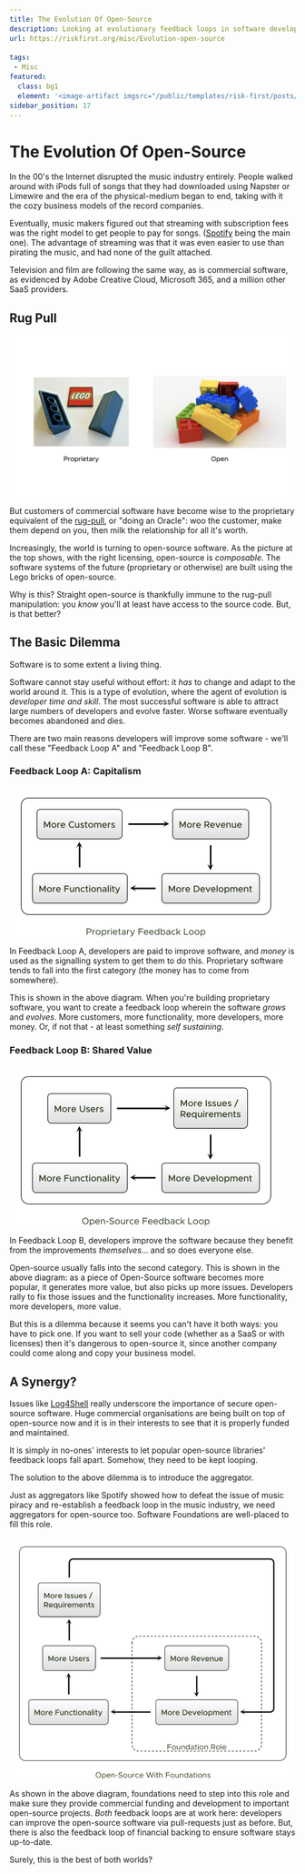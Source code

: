 ```yaml
---
title: The Evolution Of Open-Source
description: Looking at evolutionary feedback loops in software development
url: https://riskfirst.org/misc/Evolution-open-source

tags:  
 - Misc
featured: 
  class: bg1
  element: '<image-artifact imgsrc="/public/templates/risk-first/posts/open-source.svg">Evolution</image-artifact>'
sidebar_position: 17
---
```



# The Evolution Of Open-Source

In the 00's the Internet disrupted the music industry entirely.  People walked around with iPods full of songs that they had downloaded using Napster or Limewire and the era of the physical-medium began to end, taking with it the cozy business models of the record companies.

Eventually, music makers figured out that streaming with subscription fees was the right model to get people to pay for songs.  ([Spotify](https://www.spotify.com) being the main one).  The advantage of streaming was that it was even easier to use than pirating the music, and had none of the guilt attached.  

Television and film are following the same way, as is commercial software, as evidenced by Adobe Creative Cloud, Microsoft 365, and a million other SaaS providers.

## Rug Pull

![Open vs Proprietary](/img/misc/lego-open-proprietary.jpg)

But customers of commercial software have become wise to the proprietary equivalent of the [rug-pull](https://en.wiktionary.org/wiki/rug-pull), or "doing an Oracle":  woo the customer, make them depend on you, then milk the relationship for all it's worth.   

Increasingly, the world is turning to open-source software.  As the picture at the top shows, with the right licensing, open-source is _composable_.  The software systems of the future (proprietary or otherwise) are built using the Lego bricks of open-source.

Why is this?  Straight open-source is thankfully immune to the rug-pull manipulation:  you _know_ you'll at least have access to the source code.  But, is that better?

## The Basic Dilemma

Software is to some extent a living thing.  

Software cannot stay useful without effort:  it _has_ to change and adapt to the world around it.  This is a type of evolution, where the agent of evolution is _developer time and skill_.  The most successful software is able to attract large numbers of developers and evolve faster.  Worse software eventually becomes abandoned and dies.   

There are two main reasons developers will improve some software - we'll call these "Feedback Loop A" and "Feedback Loop B".  

### Feedback Loop A: Capitalism

![Proprietary Feedback Loop](/img/generated/misc/proprietary-feedback-loop.png)

In Feedback Loop A, developers are  paid to improve software, and _money_ is used as the signalling system to get them to do this.  Proprietary software tends to fall into the first category (the money has to come from somewhere).  

This is shown in the above diagram.  When you're building proprietary software, you want to create a feedback loop wherein the software _grows_ and _evolves_.  More customers, more functionality, more developers, more money.  Or, if not that - at least something _self sustaining_.

### Feedback Loop B: Shared Value

![open-source Feedback Loop](/img/generated/misc/open-source-feedback-loop.png)

In Feedback Loop B, developers improve the software because they benefit from the improvements _themselves_... and so does everyone else.

Open-source usually falls into the second category.  This is shown in the above diagram:  as a piece of Open-Source software becomes more popular, it generates more value, but also picks up more issues.  Developers rally to fix those issues and the functionality increases.   More functionality, more developers, more value.

But this is a dilemma because it seems you can't have it both ways:  you have to pick one.   If you want to sell your code (whether as a SaaS or with licenses) then it's dangerous to open-source it, since another company could come along and copy your business model.  

## A Synergy?

Issues like [Log4Shell](https://en.wikipedia.org/wiki/Log4Shell) really underscore the importance of secure open-source software.  Huge commercial organisations are being built on top of open-source now and it is in their interests to see that it is properly funded and maintained.  

It is simply in no-ones' interests to let popular open-source libraries' feedback loops fall apart.  Somehow, they need to be kept looping.

The solution to the above dilemma is to introduce the aggregator.  

Just as aggregators like Spotify showed how to defeat the issue of music piracy and re-establish a feedback loop in the music industry, we need aggregators for open-source too.  Software Foundations are well-placed to fill this role.

![Combined Feedback Loop](/img/generated/misc/combined-feedback-loop.png)

As shown in the above diagram, foundations need to step into this role and make sure they provide commercial funding and development to important open-source projects.  _Both_ feedback loops are at work here: developers can improve the open-source software via pull-requests just as before.  But, there is also the feedback loop of financial backing to ensure software stays up-to-date.  

Surely, this is the best of both worlds?




